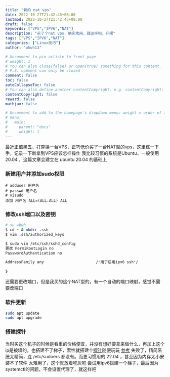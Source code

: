 ```yaml
---
title: "新的 nat vps"
date: 2022-10-27T21:42:45+08:00
lastmod: 2022-10-27T21:42:45+08:00
draft: false
keywords: ["VPS","IPV6","NAT"]
description: "买了个nat vps，确实难用，就这样吧，开摆"
tags: ["VPS","IPV6","NAT"]
categories: ["Linux技巧"]
author: "whwh13"

# Uncomment to pin article to front page
# weight: 1
# You can also close(false) or open(true) something for this content.
# P.S. comment can only be closed
comment: false
toc: false
autoCollapseToc: false
# You can also define another contentCopyright. e.g. contentCopyright: "This is another copyright."
contentCopyright: false
reward: false
mathjax: false

# Uncomment to add to the homepage's dropdown menu; weight = order of article
# menu:
#   main:
#     parent: "docs"
#     weight: 1
---
```

最近正值黑五，打算换一台VPS，正巧低价买了一台NAT型的vps，这里练一下手，记录一下新拿到VPS应该怎样操作
我比较习惯的系统是Ubuntu，一般使用 20.04 ，这篇文章会建立在 ubuntu 20.04 的基础上
<!--more-->

### 新建用户并添加sudo权限

```shell
# adduser 用户名
# passwd 用户名
# visudo
添加 用户名 ALL=(ALL:ALL) ALL
```

### 修改ssh端口以及密钥

```sh
# su whwh
$ cd ~ & mkdir .ssh
$ vim .ssh/authorized_keys

$ sudo vim /etc/ssh/sshd_config
更改 PermiRootLogin no
PasswordAuthentication no

AddressFamily any                       /*用于启用ipv6 ssh*/

$  
```

还需要更改端口，但是我买的这个NAT型的，有一个自动的端口映射，感觉不需要改端口

### 软件更新

```sh
sudo apt update
sudo apt upgrade
```

### 搭建探针

当时买这个机子的时候是看重的价格便宜，并没有想好要拿来做什么，再加上这个ip是被墙的，也搭建不了梯子，索性就搭建个[探针](https://nezhahq.github.io/)随便玩玩
[参考](https://zhuanlan.zhihu.com/p/337443320)
失败了，精简系统太精简，连 /etc/sudoers 都没有。而更习惯用的 22.04 ，甚至因为内存太小安装不了软件
太难用了，这个就放着吃灰吧
尝试用ipv6搭建一个梯子，最后因为systemctl的问题，不会设置代理了，就这样吧
